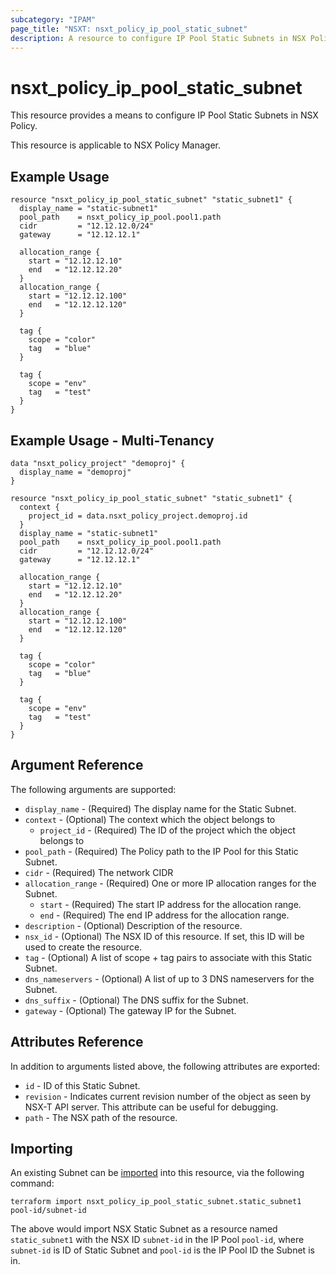```yaml
---
subcategory: "IPAM"
page_title: "NSXT: nsxt_policy_ip_pool_static_subnet"
description: A resource to configure IP Pool Static Subnets in NSX Policy.
---
```


# nsxt_policy_ip_pool_static_subnet

This resource provides a means to configure IP Pool Static Subnets in NSX Policy.

This resource is applicable to NSX Policy Manager.

## Example Usage

```hcl
resource "nsxt_policy_ip_pool_static_subnet" "static_subnet1" {
  display_name = "static-subnet1"
  pool_path    = nsxt_policy_ip_pool.pool1.path
  cidr         = "12.12.12.0/24"
  gateway      = "12.12.12.1"

  allocation_range {
    start = "12.12.12.10"
    end   = "12.12.12.20"
  }
  allocation_range {
    start = "12.12.12.100"
    end   = "12.12.12.120"
  }

  tag {
    scope = "color"
    tag   = "blue"
  }

  tag {
    scope = "env"
    tag   = "test"
  }
}
```

## Example Usage - Multi-Tenancy

```hcl
data "nsxt_policy_project" "demoproj" {
  display_name = "demoproj"
}

resource "nsxt_policy_ip_pool_static_subnet" "static_subnet1" {
  context {
    project_id = data.nsxt_policy_project.demoproj.id
  }
  display_name = "static-subnet1"
  pool_path    = nsxt_policy_ip_pool.pool1.path
  cidr         = "12.12.12.0/24"
  gateway      = "12.12.12.1"

  allocation_range {
    start = "12.12.12.10"
    end   = "12.12.12.20"
  }
  allocation_range {
    start = "12.12.12.100"
    end   = "12.12.12.120"
  }

  tag {
    scope = "color"
    tag   = "blue"
  }

  tag {
    scope = "env"
    tag   = "test"
  }
}
```

## Argument Reference

The following arguments are supported:

* `display_name` - (Required) The display name for the Static Subnet.
* `context` - (Optional) The context which the object belongs to
  * `project_id` - (Required) The ID of the project which the object belongs to
* `pool_path` - (Required) The Policy path to the IP Pool for this Static Subnet.
* `cidr` - (Required) The network CIDR
* `allocation_range` - (Required) One or more IP allocation ranges for the Subnet.
  * `start` - (Required) The start IP address for the allocation range.
  * `end` - (Required) The end IP address for the allocation range.
* `description` - (Optional) Description of the resource.
* `nsx_id` - (Optional) The NSX ID of this resource. If set, this ID will be used to create the resource.
* `tag` - (Optional) A list of scope + tag pairs to associate with this Static Subnet.
* `dns_nameservers` - (Optional) A list of up to 3 DNS nameservers for the Subnet.
* `dns_suffix` - (Optional) The DNS suffix for the Subnet.
* `gateway` - (Optional) The gateway IP for the Subnet.

## Attributes Reference

In addition to arguments listed above, the following attributes are exported:

* `id` - ID of this Static Subnet.
* `revision` - Indicates current revision number of the object as seen by NSX-T API server. This attribute can be useful for debugging.
* `path` - The NSX path of the resource.

## Importing

An existing Subnet can be [imported][docs-import] into this resource, via the following command:

[docs-import]: https://developer.hashicorp.com/terraform/cli/import

```shell
terraform import nsxt_policy_ip_pool_static_subnet.static_subnet1 pool-id/subnet-id
```

The above would import NSX Static Subnet as a resource named `static_subnet1` with the NSX ID `subnet-id` in the IP Pool `pool-id`, where `subnet-id` is ID of Static Subnet and `pool-id` is the IP Pool ID the Subnet is in.
